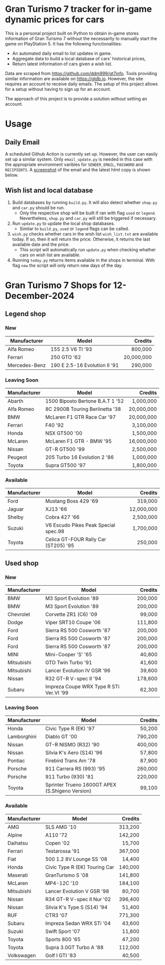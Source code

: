 # Gran Turismo 7 tracker for in-game dynamic prices for cars

This is a personal project built on Python to obtain in-game stores information of Gran Turismo 7 without the necessarity to manually start the game on PlayStation 5. It has the following functionalities:

- An automated daily email to list updates in game.
- Aggregate data to build a local database of cars' historical prices,
- Return latest information of cars given a wish list.

Data are scraped from https://github.com/ddm999/gt7info. Tools providing similar information are available on https://gtdb.io. However, the site requires an account to receive daily emails. The setup of this project allows for a setup without having to sign up for an account.

The approach of this project is to provide a solution without setting an account.

# Usage

## Daily Email

A scheduled Github Action is currently set up. However, the user can easily set up a similar system. Only `email_update.py` is needed in this case with the appropriate environment varibles for `SENDER_EMAIL`, `PASSWORD` and `RECIPIENTS`. A [screenshot](https://raw.githubusercontent.com/marcohoucheng/Gran-Turismo-7-Price-Tracker/main/data/email_screenshot.png) of the email and the latest html copy is shown below.

## Wish list and local database

1. Build databases by running `build.py`. It will also detect whether `shop.py` and `car.py` should be run.
    - Only the respective shop will be built if ran with flag `used` or `legend`. Nevertheless, `shop.py` and `car.py` will still be triggered if necessary.
2. Run `update.py` to update the local shop databases.
    - Similar to `build.py`, `used` or `legend` flags can be called.
3. `wish.py` checks whether cars in the wish list `wish_list.txt` are available today. If so, then it will return the price. Otherwise, it returns the last available date and the price.
    - This script will automatically run `update.py` when checking whather cars on wish list are available.
4. Running `today.py` returns items available in the shops in terminal. With flag `new` the script will only return new days of the day.


# Gran Turismo 7 Shops for 12-December-2024



## Legend shop

### New
 | Manufacturer | Model | Credits |
 | --- | --- | --: |
|Alfa Romeo|155 2.5 V6 TI '93|800,000|
|Ferrari|250 GTO '62|20,000,000|
|Mercedes-Benz|190 E 2.5-16 Evolution II '91|290,000|

### Leaving Soon
 | Manufacturer | Model | Credits |
 | --- | --- | --: |
|Abarth|1500 Biposto Bertone B.A.T 1 '52|1,000,000|
|Alfa Romeo|8C 2900B Touring Berlinetta '38|20,000,000|
|BMW|McLaren F1 GTR Race Car '97|20,000,000|
|Ferrari|F40 '92|3,100,000|
|Honda|NSX GT500 '00|1,500,000|
|McLaren|McLaren F1 GTR - BMW '95|16,000,000|
|Nissan|GT-R GT500 '99|2,500,000|
|Peugeot|205 Turbo 16 Evolution 2 '86|1,000,000|
|Toyota|Supra GT500 '97|1,800,000|

### Available
 | Manufacturer | Model | Credits |
 | --- | --- | --: |
|Ford|Mustang Boss 429 '69|319,000|
|Jaguar|XJ13 '66|12,000,000|
|Shelby|Cobra 427 '66|2,500,000|
|Suzuki|V6 Escudo Pikes Peak Special spec.98|1,700,000|
|Toyota|Celica GT-FOUR Rally Car (ST205) '95|250,000|


## Used shop

### New
 | Manufacturer | Model | Credits |
 | --- | --- | --: |
|BMW|M3 Sport Evolution '89|200,000|
|BMW|M3 Sport Evolution '89|200,000|
|Chevrolet|Corvette ZR1 (C6) '09|99,000|
|Dodge|Viper SRT10 Coupe '06|111,800|
|Ford|Sierra RS 500 Cosworth '87|200,000|
|Ford|Sierra RS 500 Cosworth '87|200,000|
|Ford|Sierra RS 500 Cosworth '87|200,000|
|MINI|Mini-Cooper 'S' '65|40,800|
|Mitsubishi|GTO Twin Turbo '91|41,600|
|Mitsubishi|Lancer Evolution IV GSR '96|39,600|
|Nissan|R32 GT-R V-spec II '94|178,600|
|Subaru|Impreza Coupe WRX Type R STi Ver.VI '99|62,300|

### Leaving Soon
 | Manufacturer | Model | Credits |
 | --- | --- | --: |
|Honda|Civic Type R (EK) '97|50,200|
|Lamborghini|Diablo GT '00|790,200|
|Nissan|GT-R NISMO (R32) '90|400,000|
|Nissan|Silvia K's Aero (S14) '96|57,800|
|Pontiac|Firebird Trans Am '78|87,900|
|Porsche|911 Carrera RS (993) '95|260,000|
|Porsche|911 Turbo (930) '81|220,000|
|Toyota|Sprinter Trueno 1600GT APEX (S.Shigeno Version)|99,100|

### Available
 | Manufacturer | Model | Credits |
 | --- | --- | --: |
|AMG|SLS AMG '10|313,200|
|Alpine|A110 '72|142,200|
|Daihatsu|Copen '02|15,700|
|Ferrari|Testarossa '91|367,000|
|Fiat|500 1.2 8V Lounge SS '08|14,400|
|Honda|Civic Type R (EK) Touring Car|140,000|
|Maserati|GranTurismo S '08|141,800|
|McLaren|MP4-12C '10|184,100|
|Mitsubishi|Lancer Evolution V GSR '98|80,700|
|Nissan|R34 GT-R V-spec II Nur '02|396,400|
|Nissan|Silvia K's Type S (S14) '94|51,400|
|RUF|CTR3 '07|771,300|
|Subaru|Impreza Sedan WRX STi '04|43,600|
|Suzuki|Swift Sport '07|11,800|
|Toyota|Sports 800 '65|47,200|
|Toyota|Supra 3.0GT Turbo A '88|112,000|
|Volkswagen|Golf I GTI '83|40,500|

